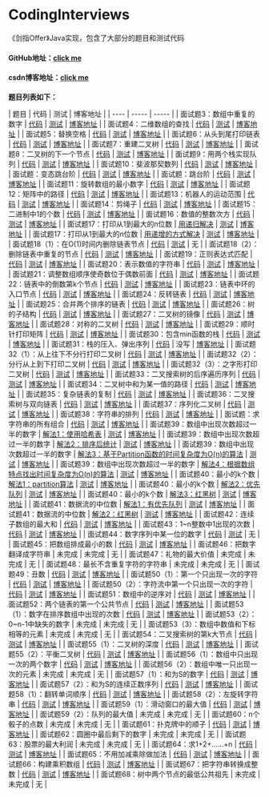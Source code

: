 # CodingInterviews
《剑指Offer》Java实现，包含了大部分的题目和测试代码  
#### GitHub地址：[click me](https://github.com/linpeiyou/CodingInterviews)
#### csdn博客地址：[click me](http://blog.csdn.net/qq1263292336/article/category/7023932)

**题目列表如下：**
  
| 题目 | 代码 | 测试 | 博客地址 |
| ---- | ----- | ----- |
| 面试题3：数组中重复的数字 | [代码](https://github.com/linpeiyou/CodingInterviews/blob/master/src/com/peige/algo/_03_DuplicationInArray.java) | [测试](https://github.com/linpeiyou/CodingInterviews/blob/master/src/com/peige/test/_03_Test.java) | [博客地址](http://blog.csdn.net/qq1263292336/article/details/77075776) |
| 面试题4：二维数组的查找 | [代码](https://github.com/linpeiyou/CodingInterviews/blob/master/src/com/peige/algo/_03_DuplicationInArray.java) | [测试](https://github.com/linpeiyou/CodingInterviews/blob/master/src/com/peige/test/_04_Test.java) | [博客地址](http://blog.csdn.net/qq1263292336/article/details/75042560) |
| 面试题5：替换空格 | [代码](https://github.com/linpeiyou/CodingInterviews/blob/master/src/com/peige/algo/_05_ReplaceSpaces.java) | [测试](https://github.com/linpeiyou/CodingInterviews/blob/master/src/com/peige/test/_05_Test.java) | [博客地址](http://blog.csdn.net/qq1263292336/article/details/75042667) |
| 面试题6：从头到尾打印链表 | [代码](https://github.com/linpeiyou/CodingInterviews/blob/master/src/com/peige/algo/_06_PrintListInReversedOrder.java) | [测试](https://github.com/linpeiyou/CodingInterviews/blob/master/src/com/peige/test/_06_Test.java) | [博客地址](http://blog.csdn.net/qq1263292336/article/details/75042709) |
| 面试题7：重建二叉树 | [代码](https://github.com/linpeiyou/CodingInterviews/blob/master/src/com/peige/algo/_07_ConstructBinaryTree.java) | [测试](https://github.com/linpeiyou/CodingInterviews/blob/master/src/com/peige/test/_07_Test.java) | [博客地址](http://blog.csdn.net/qq1263292336/article/details/75089453) |
| 面试题8：二叉树的下一个节点 | [代码](https://github.com/linpeiyou/CodingInterviews/blob/master/src/com/peige/algo/_08_NextNodeInBinaryTrees.java) | [测试](https://github.com/linpeiyou/CodingInterviews/blob/master/src/com/peige/test/_08_Test.java) | [博客地址](http://blog.csdn.net/qq1263292336/article/details/75091392) |
| 面试题9：用两个栈实现队列 | [代码](https://github.com/linpeiyou/CodingInterviews/blob/master/src/com/peige/algo/_09_QueueWithTwoStacks.java) | [测试](https://github.com/linpeiyou/CodingInterviews/blob/master/src/com/peige/test/_09_Test.java) | [博客地址](http://blog.csdn.net/qq1263292336/article/details/75094581) |
| 面试题10：斐波那契数列 | [代码](https://github.com/linpeiyou/CodingInterviews/blob/master/src/com/peige/algo/_10_Fibonacci.java) | [测试](https://github.com/linpeiyou/CodingInterviews/blob/master/src/com/peige/test/_10_Test.java) | [博客地址](http://blog.csdn.net/qq1263292336/article/details/75094589) |
| 面试题：变态跳台阶 | [代码](https://github.com/linpeiyou/CodingInterviews/blob/master/src/com/peige/algo/_998_JumpFloorII.java) | [测试](https://github.com/linpeiyou/CodingInterviews/blob/master/src/com/peige/test/_998_Test.java) | [博客地址](http://blog.csdn.net/qq1263292336/article/details/75331876) |
| 面试题：跳台阶 | [代码](https://github.com/linpeiyou/CodingInterviews/blob/master/src/com/peige/algo/_999_JumpFloor.java) | [测试](https://github.com/linpeiyou/CodingInterviews/blob/master/src/com/peige/test/_999_Test.java) | [博客地址](http://blog.csdn.net/qq1263292336/article/details/75331769) |
| 面试题11：旋转数组的最小数字 | [代码](https://github.com/linpeiyou/CodingInterviews/blob/master/src/com/peige/algo/_11_MinNumberInRotatedArray.java) | [测试](https://github.com/linpeiyou/CodingInterviews/blob/master/src/com/peige/test/_11_Test.java) | [博客地址](http://blog.csdn.net/qq1263292336/article/details/75331600) |
| 面试题12：矩阵中的路径 | [代码](https://github.com/linpeiyou/CodingInterviews/blob/master/src/com/peige/algo/_12_StringPathInMatrix.java) | [测试](https://github.com/linpeiyou/CodingInterviews/blob/master/src/com/peige/test/_12_Test.java) | [博客地址](http://blog.csdn.net/qq1263292336/article/details/75332404) |
| 面试题13：机器人的运动范围 | [代码](https://github.com/linpeiyou/CodingInterviews/blob/master/src/com/peige/algo/_13_RobotMove.java) | [测试](https://github.com/linpeiyou/CodingInterviews/blob/master/src/com/peige/test/_13_Test.java) | [博客地址](http://blog.csdn.net/qq1263292336/article/details/75350060) |
| 面试题14：剪绳子 | [代码](https://github.com/linpeiyou/CodingInterviews/blob/master/src/com/peige/algo/_14_CuttingRope.java) | [测试](https://github.com/linpeiyou/CodingInterviews/blob/master/src/com/peige/test/_14_Test.java) | [博客地址](http://blog.csdn.net/qq1263292336/article/details/75369878) |
| 面试题15：二进制中1的个数 | [代码](https://github.com/linpeiyou/CodingInterviews/blob/master/src/com/peige/algo/_15_NumberOf1InBinary.java) | [测试](https://github.com/linpeiyou/CodingInterviews/blob/master/src/com/peige/test/_15_Test.java) | [博客地址](http://blog.csdn.net/qq1263292336/article/details/75448729) |
| 面试题16：数值的整数次方 | [代码](https://github.com/linpeiyou/CodingInterviews/blob/master/src/com/peige/algo/_16_Power.java) | [测试](https://github.com/linpeiyou/CodingInterviews/blob/master/src/com/peige/test/_16_Test.java) | [博客地址](http://blog.csdn.net/qq1263292336/article/details/75449071) |
| 面试题17：打印从1到最大的n位数 | [用递归解决](https://github.com/linpeiyou/CodingInterviews/blob/master/src/com/peige/algo/_17_Print1ToMaxOfNDigits_1.java) | [测试](https://github.com/linpeiyou/CodingInterviews/blob/master/src/com/peige/test/_17_1_Test.java) | [博客地址](http://blog.csdn.net/qq1263292336/article/details/75452735) |
| 面试题17：打印从1到最大的n位数 | [用递增的方式解决](https://github.com/linpeiyou/CodingInterviews/blob/master/src/com/peige/algo/_17_Print1ToMaxOfNDigits_2.java) | [测试](https://github.com/linpeiyou/CodingInterviews/blob/master/src/com/peige/test/_17_2_Test.java) | [博客地址](http://blog.csdn.net/qq1263292336/article/details/75452735) |
| 面试题18（1）：在O(1)时间内删除链表节点 | [代码](https://github.com/linpeiyou/CodingInterviews/blob/master/src/com/peige/algo/_18_01_DeleteNodeInList.java) | [测试](https://github.com/linpeiyou/CodingInterviews/blob/master/src/com/peige/test/_18_01_Test.java) | 无 |
| 面试题18（2）：删除链表中重复的节点 | [代码](https://github.com/linpeiyou/CodingInterviews/blob/master/src/com/peige/algo/_18_02_DeleteDuplicatedNode.java) | [测试](https://github.com/linpeiyou/CodingInterviews/blob/master/src/com/peige/test/_18_02_Test.java) | [博客地址](http://blog.csdn.net/qq1263292336/article/details/75570527) |
| 面试题19：正则表达式匹配 | [代码](https://github.com/linpeiyou/CodingInterviews/blob/master/src/com/peige/algo/_19_RegularExpressionsMatching.java) | [测试](https://github.com/linpeiyou/CodingInterviews/blob/master/src/com/peige/test/_19_Test.java) | [博客地址](http://blog.csdn.net/qq1263292336/article/details/75734596) |
| 面试题20：表示数值的字符串 | [代码](https://github.com/linpeiyou/CodingInterviews/blob/master/src/com/peige/algo/_20_NumericStrings.java) | [测试](https://github.com/linpeiyou/CodingInterviews/blob/master/src/com/peige/test/_20_Test.java) | [博客地址](http://blog.csdn.net/qq1263292336/article/details/75810038) |
| 面试题21：调整数组顺序使奇数位于偶数前面 | [代码](https://github.com/linpeiyou/CodingInterviews/blob/master/src/com/peige/algo/_21_ReorderArray.java) | [测试](https://github.com/linpeiyou/CodingInterviews/blob/master/src/com/peige/test/_21_Test.java) | [博客地址](http://blog.csdn.net/qq1263292336/article/details/75579364) |
| 面试题22：链表中的倒数第k个节点 | [代码](https://github.com/linpeiyou/CodingInterviews/blob/master/src/com/peige/algo/_22_KthNodeFromEnd.java) | [测试](https://github.com/linpeiyou/CodingInterviews/blob/master/src/com/peige/test/_22_Test.java) | [博客地址](http://blog.csdn.net/qq1263292336/article/details/75579376) |
| 面试题23：链表中环的入口节点 | [代码](https://github.com/linpeiyou/CodingInterviews/blob/master/src/com/peige/algo/_23_EntryNodeInListLoop.java) | [测试](https://github.com/linpeiyou/CodingInterviews/blob/master/src/com/peige/test/_23_Test.java) | [博客地址](http://blog.csdn.net/qq1263292336/article/details/75949225) |
| 面试题24：反转链表 | [代码](https://github.com/linpeiyou/CodingInterviews/blob/master/src/com/peige/algo/_24_ReverseList.java) | [测试](https://github.com/linpeiyou/CodingInterviews/blob/master/src/com/peige/test/_24_Test.java) | [博客地址](http://blog.csdn.net/qq1263292336/article/details/75649034) |
| 面试题25：合并两个排序的链表 | [代码](https://github.com/linpeiyou/CodingInterviews/blob/master/src/com/peige/algo/_25_MergeSortedLists.java) | [测试](https://github.com/linpeiyou/CodingInterviews/blob/master/src/com/peige/test/_25_Test.java) | [博客地址](http://blog.csdn.net/qq1263292336/article/details/75658593) |
| 面试题26：树的子结构 | [代码](https://github.com/linpeiyou/CodingInterviews/blob/master/src/com/peige/algo/_26_SubStructureInTree.java) | [测试](https://github.com/linpeiyou/CodingInterviews/blob/master/src/com/peige/test/_26_Test.java) | [博客地址](http://blog.csdn.net/qq1263292336/article/details/75669454) |
| 面试题27：二叉树的镜像 | [代码](https://github.com/linpeiyou/CodingInterviews/blob/master/src/com/peige/algo/_27_MirrorOfBinaryTree.java) | [测试](https://github.com/linpeiyou/CodingInterviews/blob/master/src/com/peige/test/_27_Test.java) | [博客地址](http://blog.csdn.net/qq1263292336/article/details/75671942) |
| 面试题28：对称的二叉树 | [代码](https://github.com/linpeiyou/CodingInterviews/blob/master/src/com/peige/algo/_28_SymmertricalBinaryTree.java) | [测试](https://github.com/linpeiyou/CodingInterviews/blob/master/src/com/peige/test/_28_Test.java) | [博客地址](http://blog.csdn.net/qq1263292336/article/details/75675757) |
| 面试题29：顺时针打印矩阵 | [代码](https://github.com/linpeiyou/CodingInterviews/blob/master/src/com/peige/algo/_29_PrintMatrix.java) | [测试](https://github.com/linpeiyou/CodingInterviews/blob/master/src/com/peige/test/_29_Test.java) | [博客地址](http://blog.csdn.net/qq1263292336/article/details/76165855) |
| 面试题30：包含min函数的栈 | [代码](https://github.com/linpeiyou/CodingInterviews/blob/master/src/com/peige/algo/_30_MinInStack.java) | [测试](https://github.com/linpeiyou/CodingInterviews/blob/master/src/com/peige/test/_30_Test.java) | [博客地址](http://blog.csdn.net/qq1263292336/article/details/76166165) |
| 面试题31：栈的压入、弹出序列 | [代码](https://github.com/linpeiyou/CodingInterviews/blob/master/src/com/peige/algo/_31_StackPushPopOrder.java) | 没写 | [博客地址](http://blog.csdn.net/qq1263292336/article/details/76167418) |
| 面试题32（1）：从上往下不分行打印二叉树 | [代码](https://github.com/linpeiyou/CodingInterviews/blob/master/src/com/peige/algo/_32_01_PrintTreeFromTopToBottom.java) | [测试](https://github.com/linpeiyou/CodingInterviews/blob/master/src/com/peige/test/_32_01_Test.java) | [博客地址](http://blog.csdn.net/qq1263292336/article/details/76168081) |
| 面试题32（2）：分行从上到下打印二叉树 | [代码](https://github.com/linpeiyou/CodingInterviews/blob/master/src/com/peige/algo/_32_02_PrintTreesInLines.java) | [测试](https://github.com/linpeiyou/CodingInterviews/blob/master/src/com/peige/test/_32_02_Test.java) | [博客地址](http://blog.csdn.net/qq1263292336/article/details/76168094) |
| 面试题32（3）：之字形打印二叉树 | [代码](https://github.com/linpeiyou/CodingInterviews/blob/master/src/com/peige/algo/_32_03_PrintTreesInZigzag.java) | [测试](https://github.com/linpeiyou/CodingInterviews/blob/master/src/com/peige/test/_32_03_Test.java) | [博客地址](http://blog.csdn.net/qq1263292336/article/details/76199428) |
| 面试题33：二叉搜索树的后序遍历序列 | [代码](https://github.com/linpeiyou/CodingInterviews/blob/master/src/com/peige/algo/_33_SequenceOfBST.java) | [测试](https://github.com/linpeiyou/CodingInterviews/blob/master/src/com/peige/test/_33_Test.java) | [博客地址](http://blog.csdn.net/qq1263292336/article/details/76209017) |
| 面试题34：二叉树中和为某一值的路径 | [代码](https://github.com/linpeiyou/CodingInterviews/blob/master/src/com/peige/algo/_34_PathInTree.java) | [测试](https://github.com/linpeiyou/CodingInterviews/blob/master/src/com/peige/test/_34_Test.java) | [博客地址](http://blog.csdn.net/qq1263292336/article/details/76223402) |
| 面试题35：复杂链表的复制 | [代码](https://github.com/linpeiyou/CodingInterviews/blob/master/src/com/peige/algo/_35_CopyComplexList.java) | [测试](https://github.com/linpeiyou/CodingInterviews/blob/master/src/com/peige/test/_35_Test.java) | [博客地址](http://blog.csdn.net/qq1263292336/article/details/76223436) |
| 面试题36：二叉搜索树与双向链表 | [代码](https://github.com/linpeiyou/CodingInterviews/blob/master/src/com/peige/algo/_36_ConvertBinarySearchTree.java) | [测试](https://github.com/linpeiyou/CodingInterviews/blob/master/src/com/peige/test/_36_Test.java) | [博客地址](http://blog.csdn.net/qq1263292336/article/details/76223456) |
| 面试题37：序列化二叉树 | [代码](https://github.com/linpeiyou/CodingInterviews/blob/master/src/com/peige/algo/_37_SerializeBinaryTrees.java) | [测试](https://github.com/linpeiyou/CodingInterviews/blob/master/src/com/peige/test/_37_Test.java) | [博客地址](http://blog.csdn.net/qq1263292336/article/details/76268753) |
| 面试题38：字符串的排列 | [代码](https://github.com/linpeiyou/CodingInterviews/blob/master/src/com/peige/algo/_38_StringPermutation.java) | [测试](https://github.com/linpeiyou/CodingInterviews/blob/master/src/com/peige/test/_38_Test.java) | [博客地址](http://blog.csdn.net/qq1263292336/article/details/76271131) |
| 面试题：求字符串的所有组合 | [代码](https://github.com/linpeiyou/CodingInterviews/blob/master/src/com/peige/algo/_997_StringCombination.java) | [测试](https://github.com/linpeiyou/CodingInterviews/blob/master/src/com/peige/test/_997_Test.java) | [博客地址](http://blog.csdn.net/qq1263292336/article/details/76285750) |
| 面试题39：数组中出现次数超过一半的数字 | [解法1：使用哈希表](https://github.com/linpeiyou/CodingInterviews/blob/master/src/com/peige/algo/_39_MoreThanHalfNumber_01.java) | [测试](https://github.com/linpeiyou/CodingInterviews/blob/master/src/com/peige/test/_39_01_Test.java) | [博客地址](http://blog.csdn.net/qq1263292336/article/details/76285933) |
| 面试题39：数组中出现次数超过一半的数字 | [解法2：排序后统计](https://github.com/linpeiyou/CodingInterviews/blob/master/src/com/peige/algo/_39_MoreThanHalfNumber_02.java) | [测试](https://github.com/linpeiyou/CodingInterviews/blob/master/src/com/peige/test/_39_02_Test.java) | [博客地址](http://blog.csdn.net/qq1263292336/article/details/76285933) |
| 面试题39：数组中出现次数超过一半的数字 | [解法3：基于Partition函数的时间复杂度为O(n)的算法](https://github.com/linpeiyou/CodingInterviews/blob/master/src/com/peige/algo/_39_MoreThanHalfNumber_03.java) | [测试](https://github.com/linpeiyou/CodingInterviews/blob/master/src/com/peige/test/_39_03_Test.java) | [博客地址](http://blog.csdn.net/qq1263292336/article/details/76285933) |
| 面试题39：数组中出现次数超过一半的数字 | [解法4：根据数组特点找出时间复杂度为O(n)的算法](https://github.com/linpeiyou/CodingInterviews/blob/master/src/com/peige/algo/_39_MoreThanHalfNumber_04.java) | [测试](https://github.com/linpeiyou/CodingInterviews/blob/master/src/com/peige/test/_39_04_Test.java) | [博客地址](http://blog.csdn.net/qq1263292336/article/details/76285933) |
| 面试题40：最小的k个数 | [解法1：partition算法](https://github.com/linpeiyou/CodingInterviews/blob/master/src/com/peige/algo/_40_KLeastNumbers_01.java) | [测试](https://github.com/linpeiyou/CodingInterviews/blob/master/src/com/peige/test/_40_01_Test.java) | [博客地址](http://blog.csdn.net/qq1263292336/article/details/76401594) |
| 面试题40：最小的k个数 | [解法2：优先队列](https://github.com/linpeiyou/CodingInterviews/blob/master/src/com/peige/algo/_40_KLeastNumbers_02.java) | [测试](https://github.com/linpeiyou/CodingInterviews/blob/master/src/com/peige/test/_40_02_Test.java) | [博客地址](http://blog.csdn.net/qq1263292336/article/details/76401594) |
| 面试题40：最小的k个数 | [解法3：红黑树](https://github.com/linpeiyou/CodingInterviews/blob/master/src/com/peige/algo/_40_KLeastNumbers_03.java) | [测试](https://github.com/linpeiyou/CodingInterviews/blob/master/src/com/peige/test/_40_03_Test.java) | [博客地址](http://blog.csdn.net/qq1263292336/article/details/76401594) |
| 面试题41：数据流的中位数 | [解法1：有优先队列](https://github.com/linpeiyou/CodingInterviews/blob/master/src/com/peige/algo/_41_StreamMedian_01.java) | [测试](https://github.com/linpeiyou/CodingInterviews/blob/master/src/com/peige/test/_41_01_Test.java) | [博客地址](http://blog.csdn.net/qq1263292336/article/details/76435398) |
| 面试题41：数据流的中位数 | [解法2：红黑树](https://github.com/linpeiyou/CodingInterviews/blob/master/src/com/peige/algo/_41_StreamMedian_02.java) | [测试](https://github.com/linpeiyou/CodingInterviews/blob/master/src/com/peige/test/_41_02_Test.java) | [博客地址](http://blog.csdn.net/qq1263292336/article/details/76435398) |
| 面试题42：连续子数组的最大和 | [代码](https://github.com/linpeiyou/CodingInterviews/blob/master/src/com/peige/algo/_42_GreatestSumOfSubarrays.java) | [测试](https://github.com/linpeiyou/CodingInterviews/blob/master/src/com/peige/test/_42_Test.java) | [博客地址](http://blog.csdn.net/qq1263292336/article/details/76401216) |
| 面试题43：1~n整数中1出现的次数 | [代码](https://github.com/linpeiyou/CodingInterviews/blob/master/src/com/peige/algo/_43_NumberOf1.java) | [测试](https://github.com/linpeiyou/CodingInterviews/blob/master/src/com/peige/test/_43_Test.java) | [博客地址](http://blog.csdn.net/qq1263292336/article/details/76439613) |
| 面试题44：数字序列中某一位的数字 | [代码](https://github.com/linpeiyou/CodingInterviews/blob/master/src/com/peige/algo/_44_DigitsInSequence.java) | [测试](https://github.com/linpeiyou/CodingInterviews/blob/master/src/com/peige/test/_44_Test.java) | 无 |
| 面试题45：把数组排成最小的数 | [代码](https://github.com/linpeiyou/CodingInterviews/blob/master/src/com/peige/algo/_45_SortArrayForMinNumber.java) | [测试](https://github.com/linpeiyou/CodingInterviews/blob/master/src/com/peige/test/_45_Test.java) | [博客地址](http://blog.csdn.net/qq1263292336/article/details/77075780) |
| 面试题46：把数字翻译成字符串 | 未完成 | 未完成 | 无 |
| 面试题47：礼物的最大价值 | 未完成 | 未完成 | 无 |
| 面试题48：最长不含重复字符的字符串 | 未完成 | 未完成 | 无 |
| 面试题49：丑数 | [代码](https://github.com/linpeiyou/CodingInterviews/blob/master/src/com/peige/algo/_49_UglyNumber.java) | [测试](https://github.com/linpeiyou/CodingInterviews/blob/master/src/com/peige/test/_49_Test.java) | [博客地址](http://blog.csdn.net/qq1263292336/article/details/76461464) |
| 面试题50（1）：第一个只出现一次的字符 | [代码](https://github.com/linpeiyou/CodingInterviews/blob/master/src/com/peige/algo/_50_01_FirstNotRepeatingChar.java) | [测试](https://github.com/linpeiyou/CodingInterviews/blob/master/src/com/peige/test/_50_01_Test.java) | [博客地址](http://blog.csdn.net/qq1263292336/article/details/76461628) |
| 面试题50（2）：字符流中第一个只出现一次的字符 | [代码](https://github.com/linpeiyou/CodingInterviews/blob/master/src/com/peige/algo/_50_02_FirstCharacterInStream.java) | [测试](https://github.com/linpeiyou/CodingInterviews/blob/master/src/com/peige/test/_50_02_Test.java) | [博客地址](http://blog.csdn.net/qq1263292336/article/details/76474283) |
| 面试题51：数组中的逆序对 | [代码](https://github.com/linpeiyou/CodingInterviews/blob/master/src/com/peige/algo/_51_InversePairs.java) | [测试](https://github.com/linpeiyou/CodingInterviews/blob/master/src/com/peige/test/_51_Test.java) | [博客地址](http://blog.csdn.net/qq1263292336/article/details/76474491) |
| 面试题52：两个链表的第一个公共节点 | [代码](https://github.com/linpeiyou/CodingInterviews/blob/master/src/com/peige/algo/_52_FirstCommonNodesInLists.java) | [测试](https://github.com/linpeiyou/CodingInterviews/blob/master/src/com/peige/test/_52_Test.java) | [博客地址](http://blog.csdn.net/qq1263292336/article/details/76474503) |
| 面试题53（1）：数字在排序数组中出现的次数 | [代码](https://github.com/linpeiyou/CodingInterviews/blob/master/src/com/peige/algo/_53_01_NumberOfK.java) | [测试](https://github.com/linpeiyou/CodingInterviews/blob/master/src/com/peige/test/_53_01_Test.java) | [博客地址](http://blog.csdn.net/qq1263292336/article/details/76526218) |
| 面试题53（2）：0~n-1中缺失的数字 | 未完成 | 未完成 | 无 |
| 面试题53（3）：数组中数值和下标相等的元素 | 未完成 | 未完成 | 无 |
| 面试题54：二叉搜索树的第k大节点 | [代码](https://github.com/linpeiyou/CodingInterviews/blob/master/src/com/peige/algo/_54_KthNodeInBST) | [测试](https://github.com/linpeiyou/CodingInterviews/blob/master/src/com/peige/test/_54_Test.java) | [博客地址](http://blog.csdn.net/qq1263292336/article/details/76548111) |
| 面试题55（1）：二叉树的深度 | [代码](https://github.com/linpeiyou/CodingInterviews/blob/master/src/com/peige/algo/_55_01_TreeDepth.java) | [测试](https://github.com/linpeiyou/CodingInterviews/blob/master/src/com/peige/test/_55_01_Test.java) | [博客地址](http://blog.csdn.net/qq1263292336/article/details/76548230) |
| 面试题55（2）：平衡二叉树 | [代码](https://github.com/linpeiyou/CodingInterviews/blob/master/src/com/peige/algo/_55_02_BalancedBinaryTree.java) | [测试](https://github.com/linpeiyou/CodingInterviews/blob/master/src/com/peige/test/_55_02_Test.java) | [博客地址](http://blog.csdn.net/qq1263292336/article/details/76563097) |
| 面试题56（1）：数组中只出现一次的两个数字 | [代码](https://github.com/linpeiyou/CodingInterviews/blob/master/src/com/peige/algo/_56_01_NumbersAppearOnce.java) | [测试](https://github.com/linpeiyou/CodingInterviews/blob/master/src/com/peige/test/_56_01_Test.java) | [博客地址](http://blog.csdn.net/qq1263292336/article/details/76565755) |
| 面试题56（2）：数组中唯一只出现一次的元素 | 未完成 | 未完成 | 无 |
| 面试题57（1）：和为S的数字 | [代码](https://github.com/linpeiyou/CodingInterviews/blob/master/src/com/peige/algo/_57_01_TwoNumbersWithSum.java) | [测试](https://github.com/linpeiyou/CodingInterviews/blob/master/src/com/peige/test/_57_01_Test.java) | [博客地址](http://blog.csdn.net/qq1263292336/article/details/76647913) |
| 面试题57（2）：和为S的连续正数序列 | [代码](https://github.com/linpeiyou/CodingInterviews/blob/master/src/com/peige/algo/_57_02_ContinuousSequenceWithSum.java) | [测试](https://github.com/linpeiyou/CodingInterviews/blob/master/src/com/peige/test/_57_02_Test.java) | [博客地址](http://blog.csdn.net/qq1263292336/article/details/76649206) |
| 面试题58（1）：翻转单词顺序 | [代码](https://github.com/linpeiyou/CodingInterviews/blob/master/src/com/peige/algo/_58_01_ReverseWordsInSentence.java) | [测试](https://github.com/linpeiyou/CodingInterviews/blob/master/src/com/peige/test/_58_01_Test.java) | [博客地址](http://blog.csdn.net/qq1263292336/article/details/76651420) |
| 面试题58（2）：左旋转字符串 | [代码](https://github.com/linpeiyou/CodingInterviews/blob/master/src/com/peige/algo/_58_02_LeftRotateString.java) | [测试](https://github.com/linpeiyou/CodingInterviews/blob/master/src/com/peige/test/_58_02_Test.java) | [博客地址](http://blog.csdn.net/qq1263292336/article/details/76651850) |
| 面试题59（1）：滑动窗口的最大值 | [代码](https://github.com/linpeiyou/CodingInterviews/blob/master/src/com/peige/algo/_59_01_MaxInSlidingWindow.java) | [测试](https://github.com/linpeiyou/CodingInterviews/blob/master/src/com/peige/test/_59_01_Test.java) | [博客地址](http://blog.csdn.net/qq1263292336/article/details/76685832) |
| 面试题59（2）：队列的最大值 | 未完成 | 未完成 | 无 |
| 面试题60：n个骰子的点数 | 未完成 | 未完成 | 无 |
| 面试题61：扑克牌中的顺子 | [代码](https://github.com/linpeiyou/CodingInterviews/blob/master/src/com/peige/algo/_61_ContinousCards.java) | [测试](https://github.com/linpeiyou/CodingInterviews/blob/master/src/com/peige/test/_61_Test.java) | [博客地址](http://blog.csdn.net/qq1263292336/article/details/76686903) |
| 面试题62：圆圈中最后剩下的数字 | 未完成 | 未完成 | 无 |
| 面试题63：股票的最大利润 | 未完成 | 未完成 | 无 |
| 面试题64：求1+2+......+n | [代码](https://github.com/linpeiyou/CodingInterviews/blob/master/src/com/peige/algo/_64_Accumulate.java) | [测试](https://github.com/linpeiyou/CodingInterviews/blob/master/src/com/peige/test/_64_Test.java) | [博客地址](http://blog.csdn.net/qq1263292336/article/details/76737666) |
| 面试题65：不用加减乘除做加法 | [代码](https://github.com/linpeiyou/CodingInterviews/blob/master/src/com/peige/algo/_65_AddTwoNumbers.java) | [测试](https://github.com/linpeiyou/CodingInterviews/blob/master/src/com/peige/test/_65_Test.java) | [博客地址](http://blog.csdn.net/qq1263292336/article/details/76737708) |
| 面试题66：构建乘积数组 | [代码](https://github.com/linpeiyou/CodingInterviews/blob/master/src/com/peige/algo/_66_ConstructArray.java) | [测试](https://github.com/linpeiyou/CodingInterviews/blob/master/src/com/peige/test/_66_Test.java) | [博客地址](http://blog.csdn.net/qq1263292336/article/details/77075713) |
| 面试题67：把字符串转换成整数 | [代码](https://github.com/linpeiyou/CodingInterviews/blob/master/src/com/peige/algo/_67_StringToInt.java) | [测试](https://github.com/linpeiyou/CodingInterviews/blob/master/src/com/peige/test/_67_Test.java) | [博客地址](http://blog.csdn.net/qq1263292336/article/details/77096898) |
| 面试题68：树中两个节点的最低公共祖先 | 未完成 | 未完成 | 无 |
